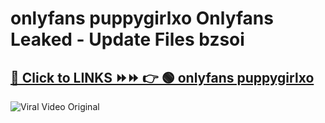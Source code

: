 
 # onlyfans puppygirlxo Onlyfans Leaked - Update Files bzsoi

## <h2><a href="https://clipsfans.com/onlyfans_puppygirlxo&ref=git">🔗 Click to LINKS ⏩⏩ 👉 🟢 onlyfans puppygirlxo </a></h2>

<a href="https://clipsfans.com/onlyfans_puppygirlxo&ref=git" rel="nofollow" data-target="animated-image.originalLink"><img src="https://i.ibb.co.com/xMMVF88/686577567.gif" alt="Viral Video Original" style="max-width: 100%; display: inline-block;" data-target="animated-image.originalImage"></a>

